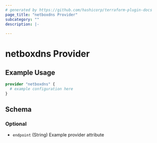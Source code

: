 ```yaml
---
# generated by https://github.com/hashicorp/terraform-plugin-docs
page_title: "netboxdns Provider"
subcategory: ""
description: |-
  
---
```


# netboxdns Provider



## Example Usage

```terraform
provider "netboxdns" {
  # example configuration here
}
```

<!-- schema generated by tfplugindocs -->
## Schema

### Optional

- `endpoint` (String) Example provider attribute
